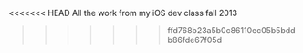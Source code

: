<<<<<<< HEAD
All the work from my iOS dev class fall 2013
>>>>>>> ffd768b23a5b0c86110ec05b5bddb86fde67f05d
